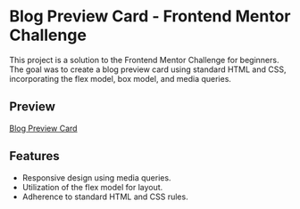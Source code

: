 # Blog Preview Card - Frontend Mentor Challenge

This project is a solution to the Frontend Mentor Challenge for beginners. The goal was to create a blog preview card using standard HTML and CSS, incorporating the flex model, box model, and media queries.

## Preview
[Blog Preview Card](https://mahesh-awaji-newbie-frontend-mentor-1.netlify.app/)

## Features

- Responsive design using media queries.
- Utilization of the flex model for layout.
- Adherence to standard HTML and CSS rules.


